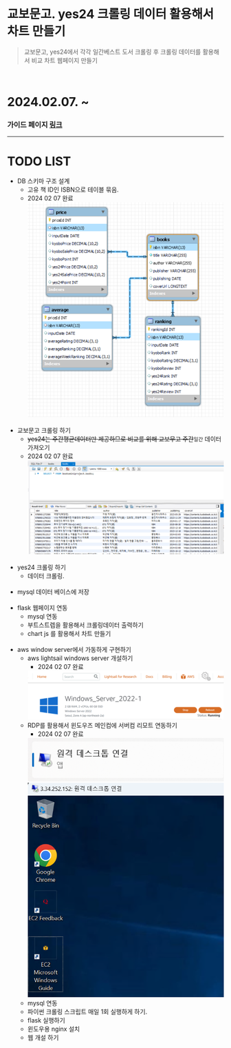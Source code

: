 # 교보문고. yes24 크롤링 데이터 활용해서 차트 만들기
> 교보문고, yes24에서 각각 일간베스트 도서 크롤링 후 크롤링 데이터를 활용해서 비교 차트 웹페이지 만들기  

<br>  

# 2024.02.07. ~


### 가이드 페이지 [링크](https://legend-palm-1f1.notion.site/0e70a019c8154103907fb13c8b6ee121)  

---  

# TODO LIST  
- DB 스키마 구조 설계  
  - 고유 책 ID인 ISBN으로 테이블 묶음.  
  - 2024 02 07 완료  
    <img src="images/sqlmap.png" width='500px'>  
  <br>
- 교보문고 크롤링 하기  
  - ~~yes24는 주간평균데이터만 제공하므로 비교를 위해 교보무고 주간~~```일간``` 데이터 가져오기  
  - 2024 02 07 완료  
    <img src="images/sqlworkbench.png" width='500px'>  
  <br>    
- yes24 크롤링 하기  
  - 데이터 크롤링.  
  <br>
- mysql 데이터 베이스에 저장  
  <br>
- flask 웹페이지 연동  
  - mysql 연동  
  - 부트스트렙을 활용해서 크롤링데이터 출력하기  
  - chart js 를 활용해서 차트 만들기  
  <br>
- aws window server에서 가동하게 구현하기  
  - aws lightsail windows server 개설하기  
    - 2024 02 07 완료  
    <img src="images/awsweb.png" width='500px'>  
  - RDP를 활용해서 윈도우즈 메인컴에 서버컴 리모트 연동하기  
    - 2024 02 07 완료  
    <img src="images/RDP_icon.png" width='500px'>  
    <img src="images/awswindow.png" width='500px'>  
  - mysql 연동  
  - 파이썬 크롤링 스크립트 매일 1회 실행하게 하기.  
  - flask 실행하기  
  - 윈도우용 nginx 설치  
  - 웹 개설 하기  